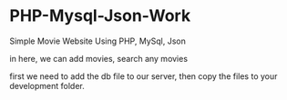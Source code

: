 # PHP-Mysql-Json-Work

Simple Movie Website Using PHP, MySql, Json

in here, we can add movies, search any movies

first we need to add the db file to our server, then copy the files to your development folder.
